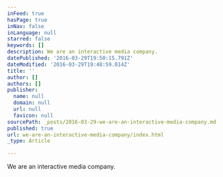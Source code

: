 ```yaml
---
inFeed: true
hasPage: true
inNav: false
inLanguage: null
starred: false
keywords: []
description: We are an interactive media company.
datePublished: '2016-03-29T19:50:15.791Z'
dateModified: '2016-03-29T19:48:59.014Z'
title: ''
author: []
authors: []
publisher:
  name: null
  domain: null
  url: null
  favicon: null
sourcePath: _posts/2016-03-29-we-are-an-interactive-media-company.md
published: true
url: we-are-an-interactive-media-company/index.html
_type: Article

---
```

We are an interactive media company.